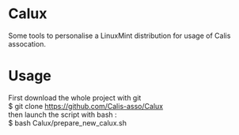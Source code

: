 # Calux
Some tools to personalise a LinuxMint distribution for usage of Calis assocation.
# Usage
First download the whole project with git <br />
$ git clone https://github.com/Calis-asso/Calux<br />
then launch the script with bash :<br />
$ bash Calux/prepare_new_calux.sh<br />
